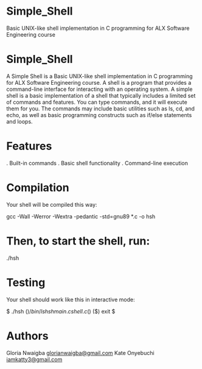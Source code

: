 # Simple_Shell
  Basic UNIX-like shell implementation in C programming for ALX Software Engineering course
  
# Simple_Shell
  A Simple Shell is a Basic UNIX-like shell implementation in C programming for ALX Software Engineering course.
  A shell is a program that provides a command-line interface for interacting with an operating system.
  A simple shell is a basic implementation of a shell that typically includes a limited set of commands and features.
  You can type commands, and it will execute them for you. The commands may include basic utilities such as ls, cd, and echo,
  as well as basic programming constructs such as if/else statements and loops.
  
# Features
. Built-in commands
. Basic shell functionality
. Command-line execution

# Compilation
Your shell will be compiled this way:

gcc -Wall -Werror -Wextra -pedantic -std=gnu89 *.c -o hsh

# Then, to start the shell, run:

./hsh

# Testing
Your shell should work like this in interactive mode:

$ ./hsh
($) /bin/ls
hsh main.c shell.c
($)
($) exit
$

# Authors

Gloria Nwaigba glorianwaigba@gmail.com
Kate Onyebuchi iamkatty3@gmail.com

